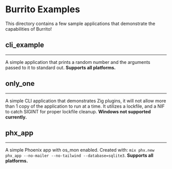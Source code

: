# Burrito Examples

This directory contains a few sample applications that demonstrate the capabilities of Burrito!

## cli_example
----

A simple application that prints a random number and the arguments passed to it to standard out. **Supports all platforms.**


## only_one
----

A simple CLI application that demonstrates Zig plugins, it will not allow more than 1 copy of the application to run at a time.
It utilizes a lockfile, and a NIF to catch SIGINT for proper lockfile cleanup. **Windows not supported currently.**

## phx_app
----

A simple Phoenix app with os_mon enabled. Created with: `mix phx.new phx_app --no-mailer --no-tailwind --database=sqlite3`.
**Supports all platforms.**